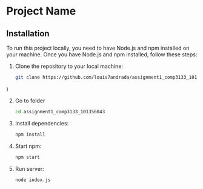 # Project Name

## Installation

To run this project locally, you need to have Node.js and npm installed on your machine. Once you have Node.js and npm installed, follow these steps:

1. Clone the repository to your local machine:
   ```bash
   git clone https://github.com/louis7andrada/assignment1_comp3133_101356043.git
)

2. Go to folder
   ```bash
   cd assignment1_comp3133_101356043

3. Install dependencies:
   ```bash
   npm install

4. Start npm:
   ```bash
   npm start

5. Run server:
   ```bash
   node index.js



